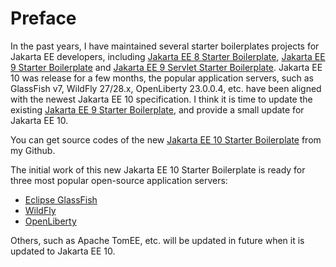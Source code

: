 # Preface

In the past years, I have maintained several starter boilerplates projects for Jakarta EE developers, including [Jakarta EE 8 Starter Boilerplate](https://github.com/hantsy/jakartaee8-starter-boilerplate), [Jakarta EE 9 Starter Boilerplate](https://github.com/hantsy/jakartaee9-starter-boilerplate) and [Jakarta EE 9 Servlet Starter Boilerplate](https://github.com/hantsy/jakartaee9-servlet-starter-boilerplate). Jakarta EE 10 was release for a few months, the popular application servers, such as GlassFish v7, WildFly 27/28.x, OpenLiberty 23.0.0.4, etc. have been aligned with the newest Jakarta EE 10 specification. I think it is time to update the existing [Jakarta EE 9 Starter Boilerplate](https://github.com/hantsy/jakartaee9-starter-boilerplate), and provide a small update for Jakarta EE 10.

You can get source codes of the new [Jakarta EE 10 Starter Boilerplate](https://github.com/hantsy/jakartaee10-starter-boilerplate) from my Github.

The initial work of this new Jakarta EE 10 Starter Boilerplate is ready for three most popular open-source application servers: 

* [Eclipse GlassFish](https://github.com/eclipse-ee4j/glassfish)
* [WildFly](https://www.wildfly.org/)
* [OpenLiberty](https://www.openliberty.org/)

Others, such as Apache TomEE, etc. will be updated in future when it is updated to Jakarta EE 10.